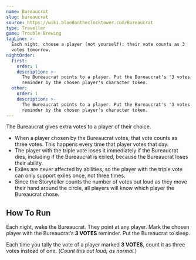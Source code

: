 ```yaml
---
name: Bureaucrat
slug: bureaucrat
source: https://wiki.bloodontheclocktower.com/Bureaucrat
type: Traveller
game: Trouble Brewing
tagLine: >-
  Each night, choose a player (not yourself): their vote counts as 3
  votes tomorrow.
nightOrder:
  first:
    order: 1
    description: >-
      The Bureaucrat points to a player. Put the Bureaucrat's '3 votes'
      reminder by the chosen player's character token.
  other:
    order: 1
    description: >-
      The Bureaucrat points to a player. Put the Bureaucrat's '3 votes'
      reminder by the chosen player's character token.
---
```


The Bureaucrat gives extra votes to a player of their choice.

- When a player chosen by the Bureaucrat votes, that vote counts as
  three votes. This happens every time that player votes that day.
- The player with the triple vote loses it immediately if the Bureaucrat
  dies, including if the Bureaucrat is exiled, because the Bureaucrat
  loses their ability.
- Exiles are never affected by abilities, so the player with the triple
  vote can only support exiles once, not three times.
- Since the Storyteller counts the number of votes out loud as they move
  their hand around the circle, all players will know which player the
  Bureaucrat chose.

## How To Run

Each night, wake the Bureaucrat. They point at any player. Mark the
chosen player with the Bureaucrat’s **3 VOTES** reminder. Put the
Bureaucrat to sleep.

Each time you tally the vote of a player marked **3 VOTES**, count it as
three votes instead of one. (_Count this out loud, as normal._)
